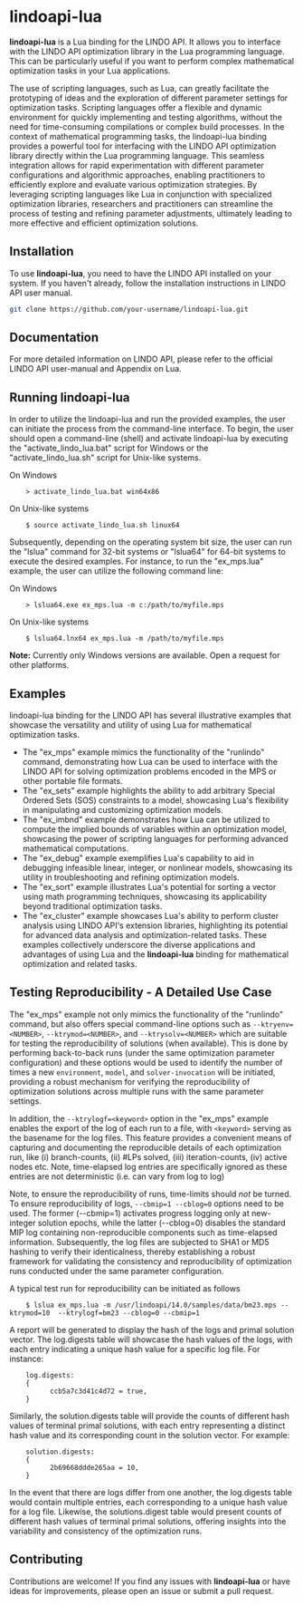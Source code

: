 # lindoapi-lua

**lindoapi-lua** is a Lua binding for the LINDO API. It allows you to interface with the LINDO API optimization library in the Lua programming language. This can be particularly useful if you want to perform complex mathematical optimization tasks in your Lua applications.

The use of scripting languages, such as Lua, can greatly facilitate the prototyping of ideas and the exploration of different parameter settings for optimization tasks. Scripting languages offer a flexible and dynamic environment for quickly implementing and testing algorithms, without the need for time-consuming compilations or complex build processes. In the context of mathematical programming tasks, the lindoapi-lua binding provides a powerful tool for interfacing with the LINDO API optimization library directly within the Lua programming language. This seamless integration allows for rapid experimentation with different parameter configurations and algorithmic approaches, enabling practitioners to efficiently explore and evaluate various optimization strategies. By leveraging scripting languages like Lua in conjunction with specialized optimization libraries, researchers and practitioners can streamline the process of testing and refining parameter adjustments, ultimately leading to more effective and efficient optimization solutions.

## Installation

To use **lindoapi-lua**, you need to have the LINDO API installed on your system. If you haven't already, follow the installation instructions in LINDO API user manual.

   ```bash
   git clone https://github.com/your-username/lindoapi-lua.git
   ```     

## Documentation

For more detailed information on LINDO API, please refer to the official LINDO API user-manual and Appendix on Lua.


## Running lindoapi-lua

In order to utilize the lindoapi-lua and run the provided examples, the user can initiate the process from the command-line interface. To begin, the user should open a command-line (shell) and activate lindoapi-lua by executing the "activate_lindo_lua.bat" script for Windows or the "activate_lindo_lua.sh" script for Unix-like systems. 

On Windows

        > activate_lindo_lua.bat win64x86

On Unix-like systems

        $ source activate_lindo_lua.sh linux64

Subsequently, depending on the operating system bit size, the user can run the "lslua" command for 32-bit systems or "lslua64" for 64-bit systems to execute the desired examples. For instance, to run the "ex_mps.lua" example, the user can utilize the following command line:

On Windows

        > lslua64.exe ex_mps.lua -m c:/path/to/myfile.mps

On Unix-like systems

        $ lslua64.lnx64 ex_mps.lua -m /path/to/myfile.mps

**Note:** Currently only Windows versions are available. Open a request for other platforms.

## Examples

lindoapi-lua binding for the LINDO API has several illustrative examples that showcase the versatility and utility of using Lua for mathematical optimization tasks. 

- The "ex_mps" example mimics the functionality of the "runlindo" command, demonstrating how Lua can be used to interface with the LINDO API for solving optimization problems encoded in the MPS or other portable file formats.
- The "ex_sets" example highlights the ability to add arbitrary Special Ordered Sets (SOS) constraints to a model, showcasing Lua's flexibility in manipulating and customizing optimization models.
- The "ex_imbnd" example demonstrates how Lua can be utilized to compute the implied bounds of variables within an optimization model, showcasing the power of scripting languages for performing advanced mathematical computations.
- The "ex_debug" example exemplifies Lua's capability to aid in debugging infeasible linear, integer, or nonlinear models, showcasing its utility in troubleshooting and refining optimization models.
- The "ex_sort" example illustrates Lua's potential for sorting a vector using math programming techniques, showcasing its applicability beyond traditional optimization tasks.
- The "ex_cluster" example showcases Lua's ability to perform cluster analysis using LINDO API's extension libraries, highlighting its potential for advanced data analysis and optimization-related tasks. These examples collectively underscore the diverse applications and advantages of using Lua and the **lindoapi-lua** binding for mathematical optimization and related tasks.


## Testing Reproducibility - A Detailed Use Case

The "ex_mps" example not only mimics the functionality of the "runlindo" command, but also offers special command-line options such as `--ktryenv=<NUMBER>`, `--ktrymod=<NUMBER>`, and `--ktrysolv=<NUMBER>` which are suitable for testing the reproducibility of solutions (when available). This is done by performing back-to-back runs (under the same optimization parameter configuration) and these options would be used to identify the number of times a new `environment`, `model`, and `solver-invocation` will be initiated, providing a robust mechanism for verifying the reproducibility of optimization solutions across multiple runs with the same parameter settings. 

In addition, the `--ktrylogf=<keyword>` option in the "ex_mps" example enables the export of the log of each run to a file, with `<keyword>` serving as the basename for the log files. This feature provides a convenient means of capturing and documenting the reproducible details of each optimization run, like (i) branch-counts, (ii) #LPs solved, (iii) iteration-counts, (iv) active nodes etc. Note, time-elapsed log entries are specifically ignored as these entries are not deterministic (i.e. can vary from log to log)

Note, to ensure the reproducibility of runs, time-limits should *not* be turned. To ensure reproducibility of logs, `--cbmip=1 --cblog=0` options need to be used. The former (--cbmip=1) activates progress logging only at new-integer solution epochs, while the latter (--cblog=0) disables the standard MIP log containing non-reproducible components such as time-elapsed information. Subsequently, the log files are subjected to SHA1 or MD5 hashing to verify their identicalness, thereby establishing a robust framework for validating the consistency and reproducibility of optimization runs conducted under the same parameter configuration.

A typical test run for reproducibility can be initiated as follows

        $ lslua ex_mps.lua -m /usr/lindoapi/14.0/samples/data/bm23.mps --ktrymod=10  --ktrylogf=bm23 --cblog=0 --cbmip=1

A report will be generated to display the hash of the logs and primal solution vector. The log.digests table will showcase the hash values of the logs, with each entry indicating a unique hash value for a specific log file. For instance:

        log.digests:
        {
              ccb5a7c3d41c4d72 = true,
        }
        
Similarly, the solution.digests table will provide the counts of different hash values of terminal primal solutions, with each entry representing a distinct hash value and its corresponding count in the solution vector. For example:

        solution.digests:
        {
              2b69668ddde265aa = 10,
        }

In the event that there are logs differ from one another, the log.digests table would contain multiple entries, each corresponding to a unique hash value for a log file. Likewise, the solutions.digest table would present counts of different hash values of terminal primal solutions, offering insights into the variability and consistency of the optimization runs.

## Contributing

Contributions are welcome! If you find any issues with **lindoapi-lua** or have ideas for improvements, please open an issue or submit a pull request.


